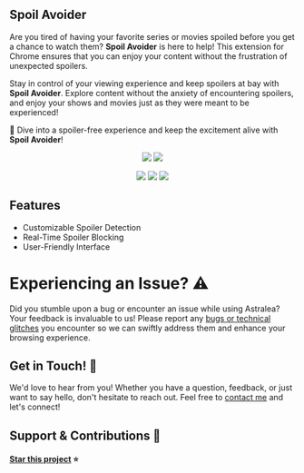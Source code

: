 ## Spoil Avoider

Are you tired of having your favorite series or movies spoiled before you get a chance to watch them?  **Spoil Avoider** is here to help! This extension for Chrome ensures that you can enjoy your content without the frustration of unexpected spoilers.

Stay in control of your viewing experience and keep spoilers at bay with **Spoil Avoider**. Explore content without the anxiety of encountering spoilers, and enjoy your shows and movies just as they were meant to be experienced!

🌟 Dive into a spoiler-free experience and keep the excitement alive with **Spoil Avoider**!

<p align="center">
  <a href="#"><img src="https://github.com/user-attachments/assets/1ff8372a-2acd-481a-a542-bbdf1996c081"/></a>
  <a href="#"><img src="https://github.com/user-attachments/assets/35f062d4-e71d-4750-a68d-1d36873a519f"/></a>
</p>

<p align="center">
  <a href="#"><img src="https://img.shields.io/badge/HTML5-E34F26?style=for-the-badge&logo=html5&logoColor=white"/></a>
  <a href="#"><img src="https://img.shields.io/badge/CSS3-1572B6?style=for-the-badge&logo=css3&logoColor=white"/></a>
  <a href="#"><img src="https://img.shields.io/badge/JavaScript-323330?style=for-the-badge&logo=javascript&logoColor=F7DF1E"/></a>
</p>


## Features 

- Customizable Spoiler Detection
- Real-Time Spoiler Blocking
- User-Friendly Interface

# Experiencing an Issue? ⚠️

Did you stumble upon a bug or encounter an issue while using Astralea? Your feedback is invaluable to us! Please report any [bugs or technical glitches](https://github.com/caladavid/Spoil-Avoider-extension/issues)  you encounter so we can swiftly address them and enhance your browsing experience. 

## Get in Touch! 📩

We'd love to hear from you! Whether you have a question, feedback, or just want to say hello, don't hesitate to reach out. Feel free to [contact me](https://github.com/caladavid) and let's connect!  

## Support & Contributions 🤲

#### [Star this project](https://github.com/caladavid/Spoil-Avoider-extension) ⭐️
